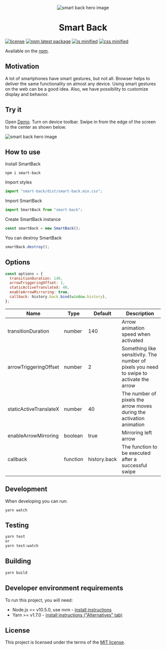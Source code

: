 <p align="center">
<img align="center" src="https://i.ibb.co/vw9z6qd/smart-back-hero-image.jpg" alt="smart back hero image">
<h1 align="center">Smart Back</h1>
</p>

[![license](https://img.shields.io/badge/license-MIT-blue.svg)](https://github.com/dropzone-ui/react/blob/HEAD/LICENSE)
[![npm latest package](https://img.shields.io/npm/v/smart-back?logo=npm&logoColor=fff&label=npm&color=limegreen)](https://www.npmjs.com/package/smart-back)
[![js minified](https://img.shields.io/badge/js%20minified-10kb-brightgreen)](https://www.npmjs.com/package/smart-back)
[![css minified](https://img.shields.io/badge/css%20minified-1kb-brightgreen)](https://www.npmjs.com/package/smart-back)

Available on the [npm](https://www.npmjs.com/package/smart-back).

## Motivation

A lot of smartphones have smart gestures, but not all. Browser helps to deliver the same functionality on almost any device. Using smart gestures on the web can be a good idea. Also, we have possibility to customize display and behavior.

## Try it

Open [Demo](https://frontend-sensei.github.io/smart-back/).
Turn on device toolbar. Swipe in from the edge of the screen to the center as shown below.

<img align="center" src="https://i.ibb.co/SN6Ys3S/snart-back-demo.gif" alt="smart back hero image">

## How to use

Install SmartBack

```shell
npm i smart-back
```

Import styles

```js
import "smart-back/dist/smart-back.min.css";
```

Import SmartBack

```js
import SmartBack from "smart-back";
```

Create SmartBack instance

```js
const smartBack = new SmartBack();
```

You can destroy SmartBack

```js
smartBack.destroy();
```

## Options

```js
const options = {
  transitionDuration: 140,
  arrowTriggeringOffset: 2,
  staticActiveTranslateX: 40,
  enableArrowMirroring: true,
  callback: history.back.bind(window.history),
};
```

| Name                   | Type     | Default      | Description                                                                              |
| ---------------------- | -------- | ------------ | ---------------------------------------------------------------------------------------- |
| transitionDuration     | number   | 140          | Arrow animation speed when activated                                                     |
| arrowTriggeringOffset  | number   | 2            | Something like sensitivity. The number of pixels you need to swipe to activate the arrow |
| staticActiveTranslateX | number   | 40           | The number of pixels the arrow moves during the activation animation                     |
| enableArrowMirroring   | boolean  | true         | Mirroring left arrow                                                                     |
| callback               | function | history.back | The function to be executed after a successful swipe                                     |

## Development

When developing you can run:

```
yarn watch
```

## Testing

```sh
yarn test
or
yarn test:watch
```

## Building

```sh
yarn build
```

## Developer environment requirements

To run this project, you will need:

- Node.js >= v10.5.0, use nvm - [install instructions](https://github.com/creationix/nvm#install-script)
- Yarn >= v1.7.0 - [install instructions ("Alternatives" tab)](https://yarnpkg.com/en/docs/install#alternatives-rc)

## License

This project is licensed under the terms of the
[MIT license](/LICENSE).
